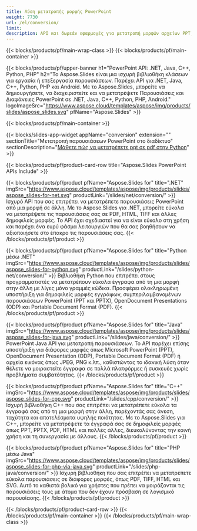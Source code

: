 ```yaml
---
title: Λύση μετατροπής μορφής PowerPoint
weight: 7730
url: /el/conversion/
limit: 
description: API και δωρεάν εφαρμογές για μετατροπή μορφών αρχείων PPT, PPTX, POTX, POTM και ODP
---
```


{{< blocks/products/pf/main-wrap-class >}}
{{< blocks/products/pf/main-container >}}

{{< blocks/products/pf/upper-banner h1="PowerPoint API: .NET, Java, C++, Python, PHP" h2="Το Aspose.Slides είναι μια ισχυρή βιβλιοθήκη κλάσεων για εργασία ή επεξεργασία παρουσιάσεων. Παρέχει API για .NET, Java, C++, Python, PHP και Android. Με το Aspose.Slides, μπορείτε να δημιουργήσετε, να διαχειριστείτε και να μετατρέψετε Παρουσιάσεις και Διαφάνειες PowerPoint σε .NET, Java, C++, Python, PHP, Android." logoImageSrc="https://www.aspose.cloud/templates/aspose/img/products/slides/aspose_slides.svg" pfName="Aspose.Slides" >}}


{{< blocks/products/pf/main-container >}}

{{< blocks/slides-app-widget 
    appName="conversion"
    extension=""
    sectionTitle="Μετατροπή παρουσιάσεων PowerPoint στο διαδίκτυο" 
    sectionDescription="[Μάθετε πώς να μετατρέπετε ppt σε pdf στην Python](https://products.aspose.com/slides/el/python-net/conversion/ppt-to-pdf/)" >}}

{{< blocks/products/pf/product-card-row title="Aspose.Slides PowerPoint APIs Include" >}}

{{< blocks/products/pf/product pfName="Aspose.Slides for" title=".NET" imgSrc="https://www.aspose.cloud/templates/aspose/img/products/slides/aspose_slides-for-net.svg" productLink="/slides/net/conversion/" >}}
Ισχυρό API που σας επιτρέπει να μετατρέπετε παρουσιάσεις PowerPoint από μια μορφή σε άλλη. Με το Aspose.Slides για .NET, μπορείτε εύκολα να μετατρέψετε τις παρουσιάσεις σας σε PDF, HTML, TIFF και άλλες δημοφιλείς μορφές. Το API έχει σχεδιαστεί για να είναι εύκολο στη χρήση και παρέχει ένα ευρύ φάσμα λειτουργιών που θα σας βοηθήσουν να αξιοποιήσετε στο έπακρο τις παρουσιάσεις σας.
{{< /blocks/products/pf/product >}}

{{< blocks/products/pf/product pfName="Aspose.Slides for" title="Python μέσω .NET" imgSrc="https://www.aspose.cloud/templates/aspose/img/products/slides/aspose_slides-for-python.svg" productLink="/slides/python-net/conversion/" >}}
Βιβλιοθήκη Python που επιτρέπει στους προγραμματιστές να μετατρέπουν εύκολα έγγραφα από τη μια μορφή στην άλλη με λίγες μόνο γραμμές κώδικα. Προσφέρει ολοκληρωμένη υποστήριξη για δημοφιλείς μορφές εγγράφων, συμπεριλαμβανομένων παρουσιάσεων PowerPoint (PPT και PPTX), OpenDocument Presentations (ODP) και Portable Document Format (PDF).
{{< /blocks/products/pf/product >}}

{{< blocks/products/pf/product pfName="Aspose.Slides for" title="Java" imgSrc="https://www.aspose.cloud/templates/aspose/img/products/slides/aspose_slides-for-java.svg" productLink="/slides/java/conversion/" >}}
PowerPoint Java API για μετατροπή παρουσιάσεων. Το API παρέχει επίσης υποστήριξη για διάφορες μορφές όπως Microsoft PowerPoint (PPT), OpenDocument Presentation (ODP), Portable Document Format (PDF) ή αρχεία εικόνας όπως JPEG, PNG κ.λπ., καθιστώντας το ιδανική λύση όταν θέλετε να μοιραστείτε έγγραφα σε πολλά πλατφόρμες ή συσκευές χωρίς προβλήματα συμβατότητας.
{{< /blocks/products/pf/product >}}

{{< blocks/products/pf/product pfName="Aspose.Slides for" title="C++" imgSrc="https://www.aspose.cloud/templates/aspose/img/products/slides/aspose_slides-for-cpp.svg" productLink="/slides/cpp/conversion/" >}}
Ισχυρή βιβλιοθήκη C++ που σας επιτρέπει να μετατρέπετε εύκολα τα έγγραφά σας από τη μια μορφή στην άλλη, παρέχοντάς σας άνεση, ταχύτητα και αποτελέσματα υψηλής ποιότητας. Με το Aspose.Slides για C++, μπορείτε να μετατρέψετε τα έγγραφά σας σε δημοφιλείς μορφές όπως PPT, PPTX, PDF, HTML και πολλές άλλες, διευκολύνοντας την κοινή χρήση και τη συνεργασία με άλλους.
{{< /blocks/products/pf/product >}}

{{< blocks/products/pf/product pfName="Aspose.Slides for" title="PHP μέσω Java" imgSrc="https://www.aspose.cloud/templates/aspose/img/products/slides/aspose_slides-for-php-via-java.svg" productLink="/slides/php-java/conversion/" >}}
Ισχυρή βιβλιοθήκη που σας επιτρέπει να μετατρέπετε εύκολα παρουσιάσεις σε διάφορες μορφές, όπως PDF, TIFF, HTML και SVG. Αυτό το καθιστά βολικό για χρήστες που πρέπει να μοιράζονται τις παρουσιάσεις τους με άτομα που δεν έχουν πρόσβαση σε λογισμικό παρουσίασης.
{{< /blocks/products/pf/product >}}

{{< /blocks/products/pf/product-card-row >}}
{{< /blocks/products/pf/main-container >}}
{{< /blocks/products/pf/main-wrap-class >}}

